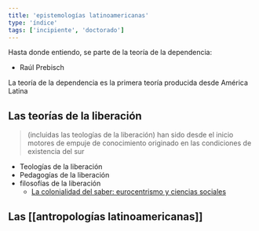 ```yaml
---
title: 'epistemologías latinoamericanas'
type: 'índice'
tags: ['incipiente', 'doctorado']
---
```


Hasta donde entiendo, se parte de la teoría de la dependencia:

- Raúl Prebisch

La teoría de la dependencia es la primera teoría producida desde América Latina

## Las teorías de la liberación 

>(incluidas las teologías de la liberación) han sido desde el inicio motores de empuje de conocimiento originado en las condiciones de existencia del sur

- Teologías de la liberación
- Pedagogías de la liberación
- filosofías de la liberación
	- [La colonialidad del saber: eurocentrismo y ciencias sociales](http://bibliotecavirtual.clacso.org.ar/clacso/sur-sur/20100708034410/lander.pdf)

## Las [[antropologías latinoamericanas]]





